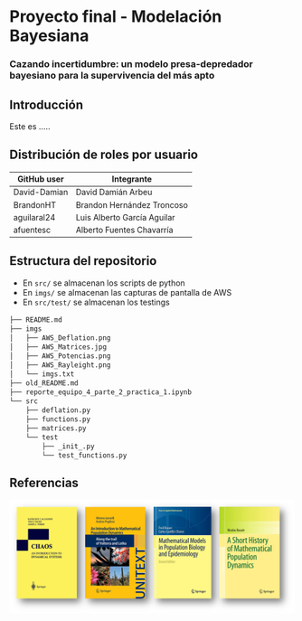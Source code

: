 # Proyecto final - Modelación Bayesiana
### Cazando incertidumbre: un modelo presa-depredador bayesiano para la supervivencia del más apto

## Introducción

Este es .....

## Distribución de roles por usuario

| GitHub user  | Integrante                 |
|--------------|----------------------------|
| David-Damian |David Damián Arbeu          |  
| BrandonHT    |Brandon Hernández Troncoso  | 
| aguilaral24  |Luis Alberto García Aguilar | 
| afuentesc    |Alberto Fuentes Chavarría   | 



## Estructura del repositorio

- En `src/` se almacenan los scripts de python
- En `imgs/` se almacenan las capturas de pantalla de AWS
- En `src/test/` se almacenan los testings

```
├── README.md
├── imgs
│   ├── AWS_Deflation.png
│   ├── AWS_Matrices.jpg
│   ├── AWS_Potencias.png
│   ├── AWS_Rayleight.png
│   └── imgs.txt
├── old_README.md
├── reporte_equipo_4_parte_2_practica_1.ipynb
└── src
    ├── deflation.py
    ├── functions.py
    ├── matrices.py
    └── test
        ├── _init_.py
        └── test_functions.py
```

## Referencias
![ref](imagenes/referencias.png)
